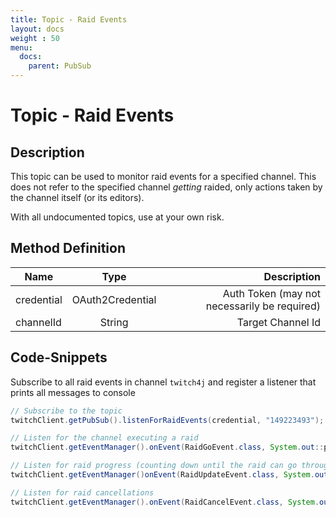 ```yaml
---
title: Topic - Raid Events
layout: docs
weight : 50
menu: 
  docs:
    parent: PubSub
---
```


# Topic - Raid Events

## Description

This topic can be used to monitor raid events for a specified channel. This does not refer to the specified channel *getting* raided, only actions taken by the channel itself (or its editors).

With all undocumented topics, use at your own risk.

## Method Definition

| Name          | Type      | Description  |
| ------------- |:---------:| -----------------:|
| credential | OAuth2Credential | Auth Token (may not necessarily be required) |
| channelId | String | Target Channel Id |

## Code-Snippets

Subscribe to all raid events in channel `twitch4j` and register a listener that prints all messages to console

```java
// Subscribe to the topic
twitchClient.getPubSub().listenForRaidEvents(credential, "149223493");

// Listen for the channel executing a raid
twitchClient.getEventManager().onEvent(RaidGoEvent.class, System.out::println);

// Listen for raid progress (counting down until the raid can go through)
twitchClient.getEventManager()onEvent(RaidUpdateEvent.class, System.out::println);

// Listen for raid cancellations
twitchClient.getEventManager().onEvent(RaidCancelEvent.class, System.out::println);
```
